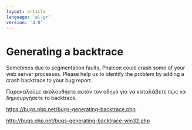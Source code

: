 ```yaml
---
layout: article
language: 'el-gr'
version: '4.0'
---
```


# Generating a backtrace

Sometimes due to segmentation faults, Phalcon could crash some of your web server processes. Please help us to identify the problem by adding a crash backtrace to your bug report.

Παρακαλούμε ακολουθήστε αυτόν τον οδηγό για να καταλάβετε πώς να δημιουργήσετε το backtrace.

<https://bugs.php.net/bugs-generating-backtrace.php>

<http://bugs.php.net/bugs-generating-backtrace-win32.php>